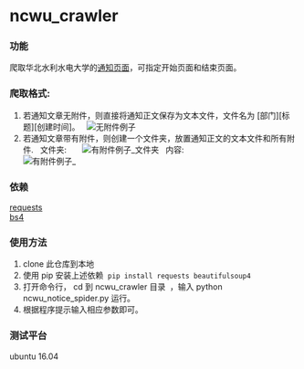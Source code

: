 # ncwu_crawler  
### 功能  
爬取华北水利水电大学的[通知页面](http://www5.ncwu.edu.cn/channels/5.html)，可指定开始页面和结束页面。  
### 爬取格式:  
1. 若通知文章无附件，则直接将通知正文保存为文本文件，文件名为 [部门][标题][创建时间]。  
![无附件例子](https://s1.ax1x.com/2018/04/15/CeA0mD.png)  
2. 若通知文章带有附件，则创建一个文件夹，放置通知正文的文本文件和所有附件.  
文件夹:        
![有附件例子_文件夹](https://s1.ax1x.com/2018/04/16/CeEgUJ.png)  
内容:  
![有附件例子_](https://s1.ax1x.com/2018/04/15/CekzWt.png)  
### 依赖   
[requests](http://docs.python-requests.org/en/master/)  
[bs4](https://www.crummy.com/software/BeautifulSoup/)  
### 使用方法  
1. clone 此仓库到本地  
2. 使用 pip 安装上述依赖  `pip install requests beautifulsoup4`
3. 打开命令行， cd 到 ncwu_crawler 目录  ，输入 python ncwu_notice_spider.py 运行。  
4. 根据程序提示输入相应参数即可。  
### 测试平台  
ubuntu 16.04  


